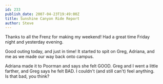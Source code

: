 ```yaml
---
id: 233
publish_date: 2007-04-23T19:49:00Z
title: Sunshine Canyon Ride Report
author: Steve
---
```

Thanks to all the Frenz for making my weekend! Had a great time Friday night and yesterday evening.

Good outing today, and just in time! It started to spit on Greg, Adriana, and me as we made our way back onto campus.

Adriana made it to Poorman and says she felt GOOD. Greg and I went a little farther, and Greg says he felt BAD. I couldn't (and still can't) feel anything. Is that bad, you think?